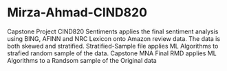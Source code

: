 # Mirza-Ahmad-CIND820
Capstone Project CIND820
Sentiments applies the final sentiment analysis using BING, AFINN and NRC Lexicon onto Amazon review data. The data is both skewed and stratified. 
Stratified-Sample file applies ML Algorithms to strafied random sample of the data.
Capstone MNA Final RMD applies ML Algorithms to a Randsom sample of the Original data
